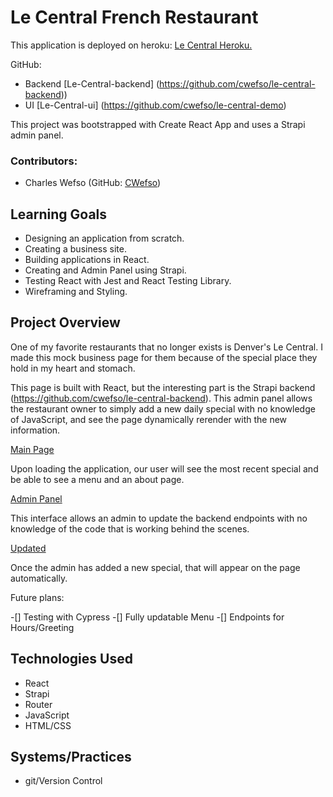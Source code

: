 # Le Central French Restaurant

  This application is deployed on heroku: [Le Central Heroku.](https://le-central-restaurant.herokuapp.com/)

GitHub: 
- Backend [Le-Central-backend] (https://github.com/cwefso/le-central-backend))
- UI [Le-Central-ui] (https://github.com/cwefso/le-central-demo)

This project was bootstrapped with Create React App and uses a Strapi admin panel.
   

### Contributors:
  - Charles Wefso (GitHub: [CWefso](https://github.com/cwefso))

## Learning Goals
  - Designing an application from scratch.
  - Creating a business site.
  - Building applications in React.
  - Creating and Admin Panel using Strapi.
  - Testing React with Jest and React Testing Library.
  - Wireframing and Styling.

## Project Overview
  One of my favorite restaurants that no longer exists is Denver's Le Central. I made this mock business page for them because of the special place they hold in my heart and stomach. 
  
  This page is built with React, but the interesting part is the Strapi backend (https://github.com/cwefso/le-central-backend). This admin panel allows the restaurant owner to simply add a new daily special with no knowledge of JavaScript, and see the page dynamically rerender with the new information.


[Main Page](https://i.imgur.com/Cmmfaoe.png?1)

  Upon loading the application, our user will see the most recent special and be able to see a menu and an about page. 
  
[Admin Panel]()

  This interface allows an admin to update the backend endpoints with no knowledge of the code that is working behind the scenes.

[Updated]()

  Once the admin has added a new special, that will appear on the page automatically.

Future plans:

-[] Testing with Cypress
-[] Fully updatable Menu
-[] Endpoints for Hours/Greeting

## Technologies Used
  - React
  - Strapi
  - Router
  - JavaScript
  - HTML/CSS

## Systems/Practices
  - git/Version Control
